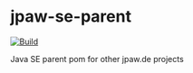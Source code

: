 # jpaw-se-parent

[![Build](https://github.com/arvato-systems-jacs/jpaw-se-parent/actions/workflows/publish-snapshot.yml/badge.svg?branch=master)](https://github.com/arvato-systems-jacs/jpaw-se-parent/actions/workflows/publish-snapshot.yml)


Java SE parent pom for other jpaw.de projects
